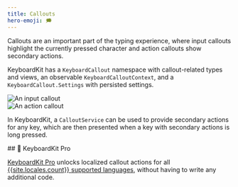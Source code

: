 ```yaml
---
title: Callouts
hero-emoji: 🗯
---
```


Callouts are an important part of the typing experience, where input callouts highlight the currently pressed character and action callouts show secondary actions.

KeyboardKit has a ``KeyboardCallout`` namespace with callout-related types and views, an observable ``KeyboardCalloutContext``, and a `KeyboardCallout.Settings`  with persisted settings.

<div class="grid col2">
    <div><img alt="An input callout" src="{{page.assets}}inputcallout.jpg" /></div>
    <div><img alt="An action callout" src="{{page.assets}}actioncallout.jpg" /></div>
</div>

In KeyboardKit, a ``CalloutService`` can be used to provide secondary actions for any key, which are then presented when a key with secondary actions is long pressed.


<a name="pro">
## 👑 KeyboardKit Pro

[KeyboardKit Pro][Pro] unlocks localized callout actions for all [{{site.locales.count}} supported languages](/locales), without having to write any additional code.



[Pro]: /pro
